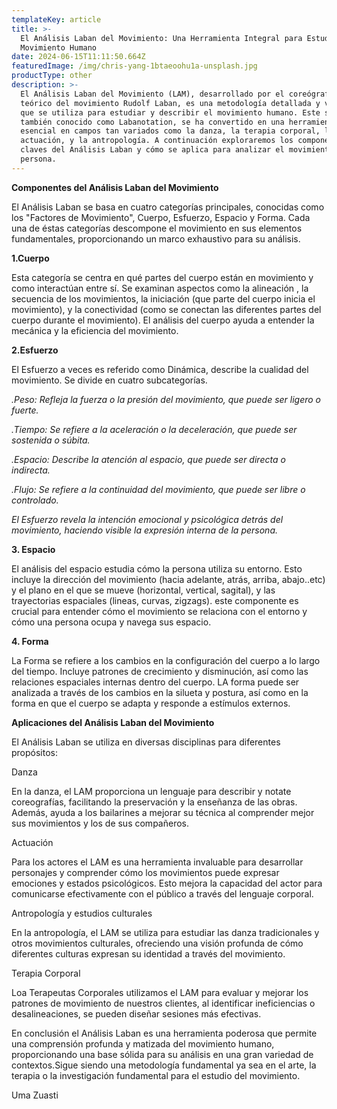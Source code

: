 ```yaml
---
templateKey: article
title: >-
  El Análisis Laban del Movimiento: Una Herramienta Integral para Estudiar el
  Movimiento Humano
date: 2024-06-15T11:11:50.664Z
featuredImage: /img/chris-yang-1btaeoohu1a-unsplash.jpg
productType: other
description: >-
  El Análisis Laban del Movimiento (LAM), desarrollado por el coreógrafo y
  teórico del movimiento Rudolf Laban, es una metodología detallada y versátil
  que se utiliza para estudiar y describir el movimiento humano. Este sistema,
  también conocido como Labanotation, se ha convertido en una herramienta
  esencial en campos tan variados como la danza, la terapia corporal, la
  actuación, y la antropología. A continuación exploraremos los componentes
  claves del Análisis Laban y cómo se aplica para analizar el movimiento de una
  persona.
---
```

**Componentes del Análisis Laban del Movimiento**

El Análisis Laban se basa en cuatro categorías principales, conocidas como los  "Factores de Movimiento", Cuerpo, Esfuerzo, Espacio y Forma. Cada una de éstas categorías descompone el movimiento en sus elementos fundamentales, proporcionando un marco exhaustivo para su análisis.

**1.Cuerpo**

Esta categoría se centra en qué partes del cuerpo están en movimiento y como interactúan entre sí. Se examinan aspectos como la alineación , la secuencia de los movimientos, la iniciación (que parte del cuerpo inicia el movimiento), y la conectividad (como se conectan las diferentes partes del cuerpo durante el movimiento). El análisis del cuerpo ayuda a entender la mecánica y la eficiencia del movimiento.

**2.Esfuerzo**

El Esfuerzo a veces es referido como Dinámica, describe la cualidad del movimiento. Se divide en cuatro subcategorías.

_.Peso: Refleja la fuerza o la presión del movimiento, que puede ser ligero o fuerte._

_.Tiempo: Se refiere a la aceleración o la deceleración, que puede ser sostenida o súbita._

_.Espacio: Describe la atención al espacio, que puede ser directa o indirecta._

_.Flujo: Se refiere a la continuidad del movimiento, que puede ser libre o controlado._

_El Esfuerzo revela la intención emocional y psicológica detrás del movimiento, haciendo visible la expresión interna de la persona._

**3. Espacio**

El análisis del espacio estudia cómo la persona utiliza su entorno. Esto incluye la dirección del movimiento (hacia adelante, atrás, arriba, abajo..etc) y el plano en el que se mueve (horizontal, vertical, sagital), y las trayectorias espaciales (lineas, curvas, zigzags). este componente es crucial para entender cómo el movimiento se relaciona con el entorno y cómo una persona ocupa y navega sus espacio.

**4. Forma**

La Forma se refiere a los cambios en la configuración del cuerpo a lo largo del tiempo. Incluye patrones de crecimiento y disminución, así como las relaciones espaciales internas dentro del cuerpo. LA forma puede ser analizada a través de los cambios en la silueta y postura, así como en la forma en que el cuerpo se adapta y responde a estímulos externos.

**Aplicaciones del Análisis Laban del Movimiento**

El Análisis Laban se utiliza  en diversas disciplinas para diferentes propósitos:

Danza

En la danza, el LAM proporciona un lenguaje para describir y notate coreografías, facilitando la preservación y la enseñanza de las obras. Además, ayuda a los bailarines a mejorar su técnica al comprender mejor sus movimientos y los de sus compañeros.

Actuación

Para los actores el LAM es una herramienta invaluable para desarrollar personajes y comprender cómo los movimientos puede expresar emociones y estados psicológicos. Esto mejora la capacidad del actor para comunicarse efectivamente con el público a través del lenguaje corporal.

Antropología y estudios culturales

En la antropología, el LAM se utiliza para estudiar las danza tradicionales y otros movimientos culturales, ofreciendo una visión profunda de cómo diferentes culturas expresan su identidad a través del movimiento.

Terapia Corporal

Loa Terapeutas Corporales utilizamos el LAM para evaluar y mejorar los patrones de movimiento de nuestros clientes, al identificar ineficiencias o desalineaciones, se pueden diseñar sesiones más efectivas.

En conclusión el Análisis Laban es una herramienta poderosa que permite una comprensión profunda y matizada del movimiento humano, proporcionando una base sólida para su análisis en una gran variedad de contextos.Sigue siendo  una metodología fundamental ya sea en el arte, la terapia o la investigación fundamental para el estudio del movimiento.

Uma Zuasti
